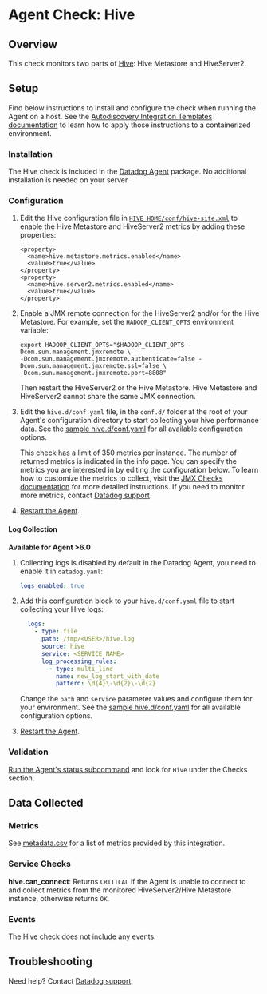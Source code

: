 # Agent Check: Hive

## Overview

This check monitors two parts of [Hive][1]: Hive Metastore and HiveServer2.

## Setup

Find below instructions to install and configure the check when running the Agent on a host. See the [Autodiscovery Integration Templates documentation][2] to learn how to apply those instructions to a containerized environment.

### Installation

The Hive check is included in the [Datadog Agent][3] package.
No additional installation is needed on your server.

### Configuration

1. Edit the Hive configuration file in [`HIVE_HOME/conf/hive-site.xml`][4] to enable the Hive Metastore and HiveServer2 metrics by adding these properties:
    ```
    <property>
      <name>hive.metastore.metrics.enabled</name>
      <value>true</value>
    </property>
    <property>
      <name>hive.server2.metrics.enabled</name>
      <value>true</value>
    </property>
    ```
2. Enable a JMX remote connection for the HiveServer2 and/or for the Hive Metastore. For example, set the `HADOOP_CLIENT_OPTS` environment variable:
    ```
    export HADOOP_CLIENT_OPTS="$HADOOP_CLIENT_OPTS -Dcom.sun.management.jmxremote \
    -Dcom.sun.management.jmxremote.authenticate=false -Dcom.sun.management.jmxremote.ssl=false \
    -Dcom.sun.management.jmxremote.port=8808"
    ```
    Then restart the HiveServer2 or the Hive Metastore. Hive Metastore and HiveServer2 cannot share the same JMX connection.

3. Edit the `hive.d/conf.yaml` file, in the `conf.d/` folder at the root of your
   Agent's configuration directory to start collecting your hive performance data.
   See the [sample hive.d/conf.yaml][5] for all available configuration options.

   This check has a limit of 350 metrics per instance. The number of returned metrics is indicated in the info page.
   You can specify the metrics you are interested in by editing the configuration below.
   To learn how to customize the metrics to collect, visit the [JMX Checks documentation][6] for more detailed instructions.
   If you need to monitor more metrics, contact [Datadog support][7].

4. [Restart the Agent][8].

#### Log Collection

**Available for Agent >6.0**

1. Collecting logs is disabled by default in the Datadog Agent, you need to enable it in `datadog.yaml`:

    ```yaml
    logs_enabled: true
    ```

2. Add this configuration block to your `hive.d/conf.yaml` file to start collecting your Hive logs:

    ```yaml
      logs:
        - type: file
          path: /tmp/<USER>/hive.log
          source: hive
          service: <SERVICE_NAME>
          log_processing_rules:
            - type: multi_line
              name: new_log_start_with_date
              pattern: \d{4}\-\d{2}\-\d{2}
    ```

    Change the `path` and `service` parameter values and configure them for your environment. See the [sample hive.d/conf.yaml][5] for all available configuration options.

3. [Restart the Agent][8].

### Validation

[Run the Agent's status subcommand][9] and look for `Hive` under the Checks section.

## Data Collected

### Metrics

See [metadata.csv][10] for a list of metrics provided by this integration.

### Service Checks

 **hive.can_connect**:
Returns `CRITICAL` if the Agent is unable to connect to and collect metrics from the monitored HiveServer2/Hive Metastore instance, otherwise returns `OK`.

### Events

The Hive check does not include any events.

## Troubleshooting

Need help? Contact [Datadog support][7].


[1]: https://cwiki.apache.org/confluence/display/Hive/Home
[2]: https://docs.datadoghq.com/agent/autodiscovery/integrations
[3]: https://docs.datadoghq.com/agent
[4]: https://cwiki.apache.org/confluence/display/Hive/Configuration+Properties#ConfigurationProperties-Metrics
[5]: https://github.com/DataDog/integrations-core/blob/master/hive/datadog_checks/hive/data/conf.yaml.example
[6]: https://docs.datadoghq.com/integrations/java
[7]: https://docs.datadoghq.com/help
[8]: https://docs.datadoghq.com/agent/guide/agent-commands/?tab=agentv6#start-stop-and-restart-the-agent
[9]: https://docs.datadoghq.com/agent/guide/agent-commands/?tab=agentv6#agent-status-and-information
[10]: https://github.com/DataDog/integrations-core/blob/master/hive/metadata.csv
